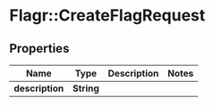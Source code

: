 # Flagr::CreateFlagRequest

## Properties
Name | Type | Description | Notes
------------ | ------------- | ------------- | -------------
**description** | **String** |  | 


